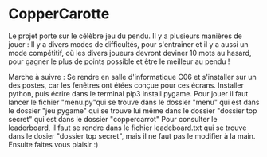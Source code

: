 # CopperCarotte
Le projet porte sur le célèbre jeu du pendu. Il y a plusieurs manières de jouer : Il y a divers modes de difficultés, pour s'entrainer et il y a aussi un mode compétitif, où les divers joueurs devront deviner 10 mots au hasard, pour gagner le plus de points possible et être le meilleur au pendu !

Marche à suivre : 
Se rendre en salle d'informatique C06 et s'installer sur un des postes, car les fenêtres ont étées conçue pour ces écrans.
Installer python, puis écrire dans le terminal pip3 install pygame.
Pour jouer il faut lancer le fichier "menu.py"qui se trouve dans le dossier "menu" qui est dans le dossier "jeu pygame" qui se trouve lui même dans le dossier "dossier top secret" qui est dans le dossier "coppercarrot"
Pour consulter le leaderboard, il faut se rendre dans le fichier leadeboard.txt qui se trouve dans le dosier "dossier top secret", mais il ne faut pas le modifier à la main.
Ensuite faites vous plaisir :)

